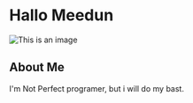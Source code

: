 # Hallo Meedun



![This is an image](https://myoctocat.com/assets/images/base-octocat.svg)

## About Me

I'm Not Perfect programer, but i will do my bast. 
